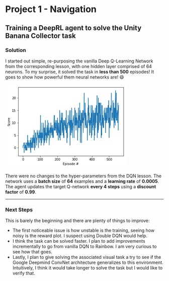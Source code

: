 # Project 1 - Navigation
## Training a DeepRL agent to solve the Unity Banana Collector task

### Solution
I started out simple, re-purposing the vanilla Deep Q-Learning Network from the corresponding lesson, with one hidden layer comprised of 64 neurons. To my surprise, it solved the task in **less than 500** episodes! It goes to show how powerful them neural networks are! :smile:

![](scores.png)

There were no changes to the hyper-parameters from the DQN lesson. The network uses a **batch size** of **64** examples and a **learning rate** of **0.0005**. The agent updates the target Q-network **every 4 steps** using a **discount factor** of **0.99**.

---

### Next Steps
This is barely the beginning and there are plenty of things to improve:
+ The first noticeable issue is how unstable is the training, seeing how noisy is the reward plot. I suspect using Double DQN would help.
+ I think the task can be solved faster. I plan to add improvements incrementally to go from vanilla DQN to Rainbow. I am very curious to see how that goes.
+ Lastly, I plan to give solving the associated visual task a try to see if the Google Deepmind ConvNet architecture generalizes to this environment. Intuitively, I think it would take longer to solve the task but I would like to verify that.